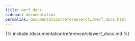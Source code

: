 ```yaml
---
title: werf docs
sidebar: documentation
permalink: documentation/reference/cli/werf_docs.html
---
```


{% include /documentation/reference/cli/werf_docs.md %}
